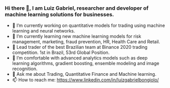### Hi there 👋, I am Luiz Gabriel, researcher and developer of machine learning solutions for businesses.


- 🔭 I’m currently working on quantitative models for trading using machine learning and neural networks.
- 🌱 I’m currently learning new machine learning models for risk management, marketing, fraud prevention, HR, Health Care and Retail. 
- 🥇 Lead trader of the best Brazilian team at Binance 2020 trading competition. 1st in Brazil, 53rd Global Position. 
- 🥋 I’m comfortable with advanced analytics models such as deep learning algorithms, gradient boosting, ensemble modeling and image recognition. 
- 💬 Ask me about Trading, Quantitative Finance and Machine learning.
- 📫 How to reach me: https://www.linkedin.com/in/luizgabrielbongiolo/

